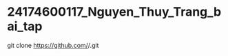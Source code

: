 # 24174600117_Nguyen_Thuy_Trang_bai_tap
git clone https://github.com/<ten-tai-khoan>/<ten-repository>.git

